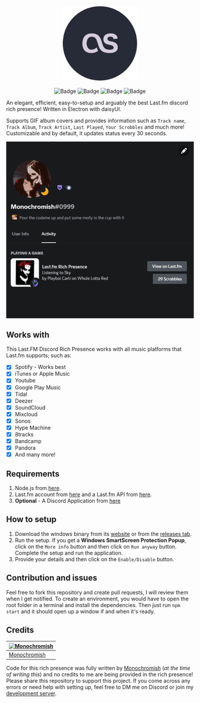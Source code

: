 <p align="center">
<img width="200" src="https://raw.githubusercontent.com/Monochromish/Last.fm-Discord-Rich-Presence/main/src/icons/logo.png" alt="Logo">
<br><br>
<img src="https://img.shields.io/github/v/release/Monochromish/Last.fm-Discord-Rich-Presence?color=302f3d&include_prereleases&style=for-the-badge" alt="Badge">
<img src="https://img.shields.io/github/stars/Monochromish/Last.fm-Discord-Rich-Presence?color=302f3d&style=for-the-badge" alt="Badge">
<img src="https://img.shields.io/github/forks/Monochromish/Last.fm-Discord-Rich-Presence?color=302f3d&style=for-the-badge" alt="Badge">
<img src="https://img.shields.io/discord/946515105443610654?color=302f3d&style=for-the-badge" alt="Badge">
</p>

An elegant, efficient, easy-to-setup and arguably the best Last.fm discord rich presence! Written in Electron with daisyUI.

Supports GIF album covers and provides information such as `Track name`, `Track Album`, `Track Artist`, `Last Played`, `Your Scrobbles` and much more!
Customizable and by default, it updates status every 30 seconds.

![Example](Example.gif 'Example')

## Works with

This Last.FM Discord Rich Presence works with all music platforms that Last.fm supports; such as:

- [x] Spotify - Works best
- [x] iTunes or Apple Music
- [x] Youtube
- [x] Google Play Music
- [x] Tidal
- [x] Deezer
- [x] SoundCloud
- [x] Mixcloud
- [x] Sonos
- [x] Hype Machine
- [x] 8tracks
- [x] Bandcamp
- [x] Pandora
- [x] And many more!

## Requirements

1. Node.js from [here](https://nodejs.org).
2. Last.fm account from [here](https://www.last.fm/join) and a Last.fm API from [here](https://www.last.fm/api/account/create).
3. **Optional** - A Discord Application from [here](https://discord.com/developers/applications)

## How to setup

1. Download the windows binary from its [website](https://www.lastfmrichpresence.tk) or from the [releases tab](https://github.com/Monochromish/Last.fm-Discord-Rich-Presence/releases).
2. Run the setup. If you get a **Windows SmartScreen Protection Popup**, click on the `More info` button and then click on `Run anyway` button. Complete the setup and run the application.
3. Provide your details and then click on the `Enable/Disable` button.

## Contribution and issues

Feel free to fork this repository and create pull requests, I will review them when I get notified.
To create an environment, you would have to open the root folder in a terminal and install the dependencies. Then just run `npm start` and it should open up a window if and when it's ready.

## Credits

| [![Monochromish](https://github.com/Monochromish.png?size=100)](https://github.com/Monochromish) 	|
|---	|
| [Monochromish](https://github.com/Monochromish) 	|

Code for this rich presence was fully written by [Monochromish](https://monolul.me) (_at the time of writing this_) and no credits to me are being provided in the rich presence! Please share this repository to support this project.
If you come across any errors or need help with setting up, feel free to DM me on Discord or join my [development server](https://discord.com/invite/E6z5ZmsV4m).

